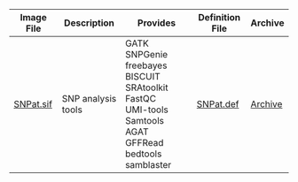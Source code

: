 | Image File | Description | Provides | Definition File | Archive | 
| --- | --- | --- | --- | --- |
| [SNPat.sif](https://brendelgroup.org/SingularityHub/SNPat.sif) | SNP analysis tools | GATK SNPGenie freebayes BISCUIT<br> SRAtoolkit FastQC<br> UMI-tools Samtools AGAT GFFRead<br> bedtools samblaster | [SNPat.def](https://brendelgroup.org/SingularityHub/SNPat.def) | [Archive](https://brendelgroup.org/SingularityHub/) |

